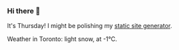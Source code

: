 ### Hi there :wave:

It's Thursday! I might be polishing my [static site generator](https://github.com/bewuethr/pandoc-bash-blog).

Weather in Toronto: light snow, at -1°C.
